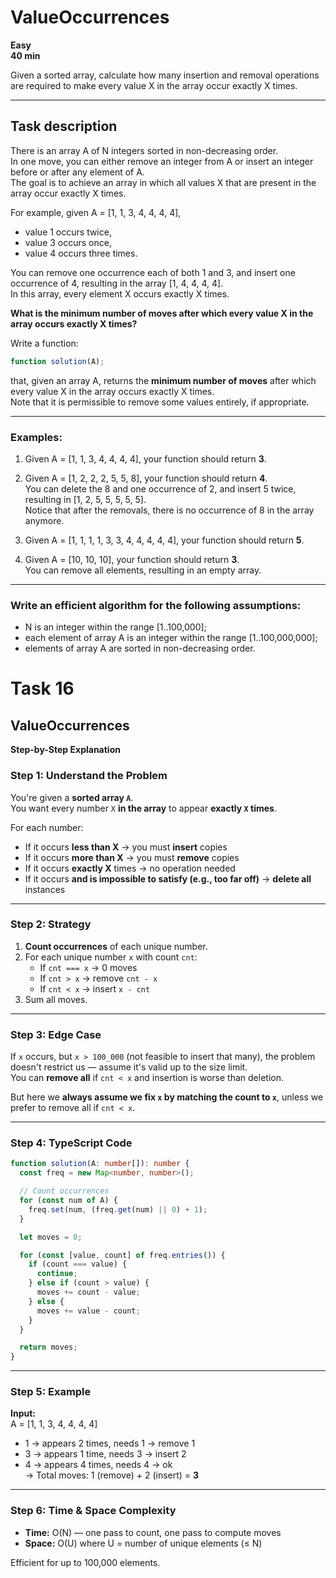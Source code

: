 # ValueOccurrences

**Easy**  
**40 min**

Given a sorted array, calculate how many insertion and removal operations are required to make every value X in the array occur exactly X times.

---

## Task description

There is an array A of N integers sorted in non-decreasing order.  
In one move, you can either remove an integer from A or insert an integer before or after any element of A.  
The goal is to achieve an array in which all values X that are present in the array occur exactly X times.

For example, given A = [1, 1, 3, 4, 4, 4, 4],  
- value 1 occurs twice,  
- value 3 occurs once,  
- value 4 occurs three times.

You can remove one occurrence each of both 1 and 3, and insert one occurrence of 4, resulting in the array [1, 4, 4, 4, 4].  
In this array, every element X occurs exactly X times.

**What is the minimum number of moves after which every value X in the array occurs exactly X times?**

Write a function:

``` ts
function solution(A);
```

that, given an array A, returns the **minimum number of moves** after which every value X in the array occurs exactly X times.  
Note that it is permissible to remove some values entirely, if appropriate.

---

### Examples:

1. Given A = [1, 1, 3, 4, 4, 4, 4], your function should return **3**.

2. Given A = [1, 2, 2, 2, 5, 5, 8], your function should return **4**.  
   You can delete the 8 and one occurrence of 2, and insert 5 twice, resulting in [1, 2, 5, 5, 5, 5, 5].  
   Notice that after the removals, there is no occurrence of 8 in the array anymore.

3. Given A = [1, 1, 1, 1, 3, 3, 4, 4, 4, 4, 4], your function should return **5**.

4. Given A = [10, 10, 10], your function should return **3**.  
   You can remove all elements, resulting in an empty array.

---

### Write an efficient algorithm for the following assumptions:

- N is an integer within the range [1..100,000];
- each element of array A is an integer within the range [1..100,000,000];
- elements of array A are sorted in non-decreasing order.


# Task 16

## ValueOccurrences

**Step-by-Step Explanation**

### Step 1: Understand the Problem

You're given a **sorted array `A`**.  
You want every number `X` **in the array** to appear **exactly `X` times**.

For each number:
- If it occurs **less than X** → you must **insert** copies
- If it occurs **more than X** → you must **remove** copies
- If it occurs **exactly X** times → no operation needed
- If it occurs **and is impossible to satisfy (e.g., too far off)** → **delete all** instances

---

### Step 2: Strategy

1. **Count occurrences** of each unique number.
2. For each unique number `x` with count `cnt`:
   - If `cnt === x` → 0 moves
   - If `cnt > x` → remove `cnt - x`
   - If `cnt < x` → insert `x - cnt`
3. Sum all moves.

---

### Step 3: Edge Case

If `x` occurs, but `x > 100_000` (not feasible to insert that many), the problem doesn't restrict us — assume it's valid up to the size limit.  
You can **remove all** if `cnt < x` and insertion is worse than deletion.

But here we **always assume we fix `x` by matching the count to `x`**, unless we prefer to remove all if `cnt < x`.

---

### Step 4: TypeScript Code

```ts
function solution(A: number[]): number {
  const freq = new Map<number, number>();

  // Count occurrences
  for (const num of A) {
    freq.set(num, (freq.get(num) || 0) + 1);
  }

  let moves = 0;

  for (const [value, count] of freq.entries()) {
    if (count === value) {
      continue;
    } else if (count > value) {
      moves += count - value;
    } else {
      moves += value - count;
    }
  }

  return moves;
}
```

---

### Step 5: Example

**Input:**  
A = [1, 1, 3, 4, 4, 4, 4]

- 1 → appears 2 times, needs 1 → remove 1  
- 3 → appears 1 time, needs 3 → insert 2  
- 4 → appears 4 times, needs 4 → ok  
→ Total moves: 1 (remove) + 2 (insert) = **3**

---

### Step 6: Time & Space Complexity

- **Time:** O(N) — one pass to count, one pass to compute moves
- **Space:** O(U) where U = number of unique elements (≤ N)

Efficient for up to 100,000 elements.
